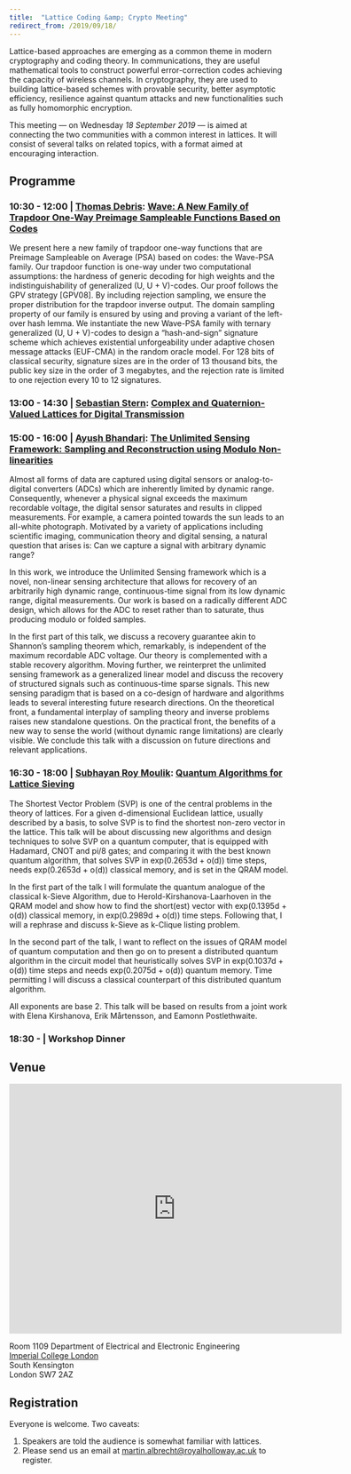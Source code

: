 ```yaml
---
title:  "Lattice Coding &amp; Crypto Meeting"
redirect_from: /2019/09/18/
---
```


Lattice-based approaches are emerging as a common theme in modern cryptography and coding theory. In communications, they are useful mathematical tools to construct powerful error-correction codes achieving the capacity of wireless channels. In cryptography, they are used to building lattice-based schemes with provable security, better asymptotic efficiency, resilience against quantum attacks and new functionalities such as fully homomorphic encryption.

This meeting — on Wednesday *18 September 2019* — is aimed at connecting the two communities with a common interest in lattices. It will consist of several talks on related topics, with a format aimed at encouraging interaction.

## Programme ##

### <span> 10:30 - 12:00 | [Thomas Debris](https://who.paris.inria.fr/Thomas.Debris/)</span>: [Wave: A New Family of Trapdoor One-Way Preimage Sampleable Functions Based on Codes]() ###

We present here a new family of trapdoor one-way functions that are Preimage Sampleable on Average (PSA) based on codes: the Wave-PSA family. Our trapdoor function is one-way under two computational assumptions: the hardness of generic decoding for high weights and the indistinguishability of generalized (U, U + V)-codes. Our proof follows the GPV strategy [GPV08]. By including rejection sampling, we ensure the proper distribution for the trapdoor inverse output. The domain sampling property of our family is ensured by using and proving a variant of the left-over hash lemma. We instantiate the new Wave-PSA family with ternary generalized (U, U + V)-codes to design a “hash-and-sign” signature scheme which achieves existential unforgeability under adaptive chosen message attacks (EUF-CMA) in the random oracle model. For 128 bits of classical security, signature sizes are in the order of 13 thousand bits, the public key size in the order of 3 megabytes, and the rejection rate is limited to one rejection every 10 to 12 signatures. 

### <span> 13:00 - 14:30 | [Sebastian Stern](https://www.uni-ulm.de/nt/staff/senior-researchers/stern/)</span>: [Complex and Quaternion-Valued Lattices for Digital Transmission]() ###

### <span> 15:00 - 16:00 | [Ayush Bhandari](https://www.imperial.ac.uk/people/a.bhandari)</span>: [The Unlimited Sensing Framework: Sampling and Reconstruction using Modulo Non-linearities]() ###

Almost all forms of data are captured using digital sensors or analog-to-digital converters (ADCs) which are inherently limited by dynamic range. Consequently, whenever a physical signal exceeds the maximum recordable voltage, the digital sensor saturates and results in clipped measurements. For example, a camera pointed towards the sun leads to an all-white photograph. Motivated by a variety of applications including scientific imaging, communication theory and digital sensing, a natural question that arises is: Can we capture a signal with arbitrary dynamic range?

In this work, we introduce the Unlimited Sensing framework which is a novel, non-linear sensing architecture that allows for recovery of an arbitrarily high dynamic range, continuous-time signal from its low dynamic range, digital measurements. Our work is based on a radically different ADC design, which allows for the ADC to reset rather than to saturate, thus producing modulo or folded samples.

In the first part of this talk, we discuss a recovery guarantee akin to Shannon’s sampling theorem which, remarkably, is independent of the maximum recordable ADC voltage. Our theory is complemented with a stable recovery algorithm. Moving further, we reinterpret the unlimited sensing framework as a generalized linear model and discuss the recovery of structured signals such as continuous-time sparse signals. This new sensing paradigm that is based on a co-design of hardware and algorithms leads to several interesting future research directions. On the theoretical front, a fundamental interplay of sampling theory and inverse problems raises new standalone questions. On the practical front, the benefits of a new way to sense the world (without dynamic range limitations) are clearly visible. We conclude this talk with a discussion on future directions and relevant applications.

### <span> 16:30 - 18:00 | [Subhayan Roy Moulik](https://www.cs.ox.ac.uk/people/subhayan.roymoulik/)</span>: [Quantum Algorithms for Lattice Sieving]() ###

The Shortest Vector Problem (SVP) is one of the central problems in the theory of lattices. For a given d-dimensional Euclidean lattice, usually described by a basis, to solve SVP is to find the shortest non-zero vector in the lattice. This talk will be about discussing new algorithms and design techniques to solve SVP on a quantum computer, that is equipped with Hadamard, CNOT and pi/8 gates; and comparing it with the best known quantum algorithm, that solves SVP in exp(0.2653d + o(d)) time steps, needs exp(0.2653d + o(d)) classical memory, and is set in the QRAM model. 

In the first part of the talk I will formulate the quantum analogue of the classical k-Sieve Algorithm, due to Herold-Kirshanova-Laarhoven in the QRAM model and show how to find the short(est) vector with exp(0.1395d + o(d)) classical memory, in exp(0.2989d + o(d)) time steps. Following that, I will a rephrase and discuss k-Sieve as k-Clique listing problem. 

In the second part of the talk, I want to reflect on the issues of QRAM model of quantum computation and then go on to present a distributed quantum algorithm in the circuit model that heuristically solves SVP in exp(0.1037d + o(d)) time steps and needs exp(0.2075d + o(d)) quantum memory. Time permitting I will discuss a classical counterpart of this distributed quantum algorithm.

All exponents are base 2. This talk will be based on results from a joint work with Elena Kirshanova, Erik Mårtensson, and Eamonn Postlethwaite.

### <span> 18:30 - | Workshop Dinner </span> ###



## Venue ##


<iframe src="https://www.google.com/maps/embed?pb=!1m14!1m8!1m3!1d2483.7481554015103!2d-0.1774244!3d51.4994889!3m2!1i1024!2i768!4f13.1!3m3!1m2!1s0x0%3A0x31911b371c692e86!2sImperial+College!5e0!3m2!1sen!2suk!4v1457110930221" width="600" height="450" frameborder="0" style="border:0" allowfullscreen></iframe>

Room 1109
Department of Electrical and Electronic Engineering  
[Imperial College London](http://www.imperial.ac.uk/visit/campuses/south-kensington/)  
South Kensington  
London SW7 2AZ  

## Registration ##

Everyone is welcome. Two caveats:

1. Speakers are told the audience is somewhat familiar with lattices.
2. Please send us an email at <martin.albrecht@royalholloway.ac.uk> to register.
